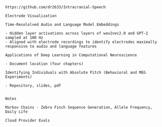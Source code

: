 

    https://github.com/dr2633/Intracranial-Speech

    Electrode Visualization

    Time-Resololved Audio and Language Model Embeddings

    - Hidden layer activations across layers of wav2vec2.0 and GPT-2 sampled at 100 Hz
    - Aligned with electrode recordings to identify electrodes maximally responsive to audio and language features

    Applications of Deep Learning in Computational Neuroscience

    - Document location (four chapters)

    Identifying Individuals with Absolute Pitch (Behavioral and MEG Experiments)

    - Repository, slides, pdf


    Notes

    Markov Chains - Zebra Finch Sequence Generation, Allele Frequency, Daily Life

    Cloud Provider Evals